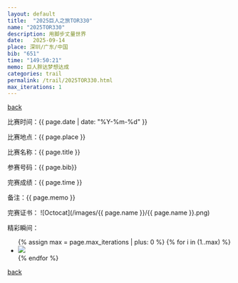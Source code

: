 ```yaml
---
layout: default
title:  "2025巨人之旅TOR330"
name: "2025TOR330"
description: 用脚步丈量世界
date:   2025-09-14
place: 深圳/广东/中国
bib: "651"
time: "149:50:21"
memo: 巨人胖达梦想达成
categories: trail
permalink: /trail/2025TOR330.html
max_iterations: 1
---
```

[back](/trail)

比赛时间：{{ page.date | date: "%Y-%m-%d" }}

比赛地点：{{ page.place }}

比赛名称：{{ page.title }}

参赛号码：{{ page.bib}}

完赛成绩：{{ page.time }}

备注：{{ page.memo }}

完赛证书：
![Octocat](/images/{{ page.name }}/{{ page.name }}.png)

精彩瞬间：
<ul>
{% assign max = page.max_iterations | plus: 0 %}
{% for i in (1..max) %}
    <li><img src="/images/{{ page.name }}/{{ page.name }}-{{ i }}.jpeg"></li>
{% endfor %}
</ul>

[back](/trail)
